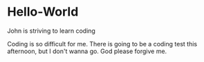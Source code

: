# Hello-World
John is striving to learn coding

Coding is so difficult for me. There is going to be a coding test this afternoon, but I don't wanna go. God please forgive me.
